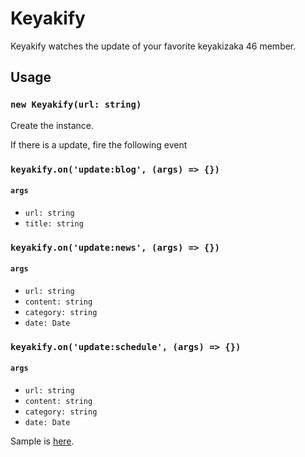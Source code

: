 # Keyakify

Keyakify watches the update of your favorite keyakizaka 46 member.

## Usage

### `new Keyakify(url: string)`

Create the instance.

If there is a update, fire the following event

### `keyakify.on('update:blog', (args) => {})`

#### `args`

* `url: string`
* `title: string`

### `keyakify.on('update:news', (args) => {})`

#### `args`

* `url: string`
* `content: string`
* `category: string`
* `date: Date`

### `keyakify.on('update:schedule', (args) => {})`

#### `args`

* `url: string`
* `content: string`
* `category: string`
* `date: Date`

Sample is [here](./sample).
